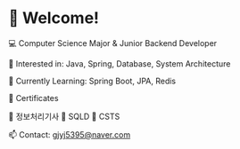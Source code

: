 # 👋 Welcome!
💻 Computer Science Major & Junior Backend Developer

 🔹 Interested in: Java, Spring, Database, System Architecture

 🔹 Currently Learning: Spring Boot, JPA, Redis

 🔹 Certificates

🏅 정보처리기사 
🏅 SQLD 
🏅 CSTS 

📫 Contact: gjyj5395@naver.com

<!--
**Gongjjin/Gongjjin** is a ✨ _special_ ✨ repository because its `README.md` (this file) appears on your GitHub profile.

Here are some ideas to get you started:

- 🔭 I’m currently working on ...
- 🌱 I’m currently learning ...
- 👯 I’m looking to collaborate on ...
- 🤔 I’m looking for help with ...
- 💬 Ask me about ...
- 📫 How to reach me: ...
- 😄 Pronouns: ...
- ⚡ Fun fact: ...
-->
